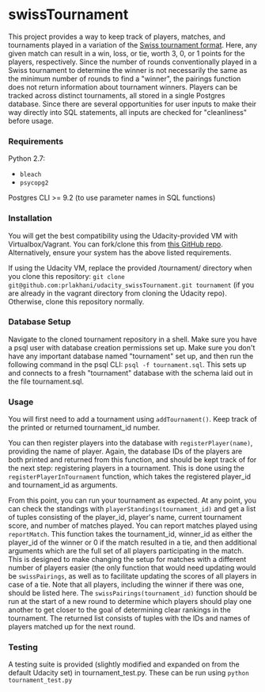 # swissTournament

This project provides a way to keep track of players, matches, and tournaments played in a variation of the [Swiss tournament format](https://en.wikipedia.org/wiki/Swiss-system_tournament). Here, any given match can result in a win, loss, or tie, worth 3, 0, or 1 points for the players, respectively. Since the number of rounds conventionally played in a Swiss tournament to determine the winner is not necessarily the same as the minimum number of rounds to find a "winner", the pairings function does not return information about tournament winners. Players can be tracked across distinct tournaments, all stored in a single Postgres database. Since there are several opportunities for user inputs to make their way directly into SQL statements, all inputs are checked for "cleanliness" before usage.

### Requirements

Python 2.7:
 - `bleach`
 - `psycopg2`

Postgres CLI >= 9.2 (to use parameter names in SQL functions)

### Installation

You will get the best compatibility using the Udacity-provided VM with Virtualbox/Vagrant. You can fork/clone this from [this GitHub repo](https://github.com/udacity/fullstack-nanodegree-vm). Alternatively, ensure your system has the above listed requirements.

If using the Udacity VM, replace the provided /tournament/ directory when you clone this repository: `git clone git@github.com:prlakhani/udacity_swissTournament.git tournament` (if you are already in the vagrant directory from cloning the Udacity repo). Otherwise, clone this repository normally.

### Database Setup

Navigate to the cloned tournament repository in a shell. Make sure you have a psql user with database creation permissions set up. Make sure you don't have any important database named "tournament" set up, and then run the following command in the psql CLI: `psql -f tournament.sql`. This sets up and connects to a fresh "tournament" database with the schema laid out in the file tournament.sql. 

### Usage

You will first need to add a tournament using `addTournament()`. Keep track of the printed or returned tournament_id number.

You can then register players into the database with `registerPlayer(name)`, providing the name of player. Again, the database IDs of the players are both printed and returned from this function, and should be kept track of for the next step: registering players in a tournament. This is done using the `registerPlayerInTournament` function, which takes the registered player_id and tournament_id as arguments.

From this point, you can run your tournament as expected. At any point, you can check the standings with `playerStandings(tournament_id)` and get a list of tuples consisting of the player_id, player's name, current tournament score, and number of matches played. You can report matches played using `reportMatch`. This function takes the tournament_id, winner_id as either the player_id of the winner or 0 if the match resulted in a tie, and then additional arguments which are the full set of all players participating in the match. This is designed to make changing the setup for matches with a different number of players easier (the only function that would need updating would be `swissPairings`, as well as to facilitate updating the scores of all players in case of a tie. Note that all players, including the winner if there was one, should be listed here. The `swissPairings(tournament_id)` function should be run at the start of a new round to determine which players should play one another to get closer to the goal of determining clear rankings in the tournament. The returned list consists of tuples with the IDs and names of players matched up for the next round. 

### Testing

A testing suite is provided (slightly modified and expanded on from the default Udacity set) in tournament_test.py. These can be run using `python tournament_test.py`
